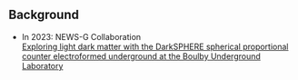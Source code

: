 ## Background
- In 2023: NEWS-G Collaboration <br> [Exploring light dark matter with the DarkSPHERE spherical proportional counter electroformed underground at the Boulby Underground Laboratory](https://journals.aps.org/prd/abstract/10.1103/PhysRevD.108.112006)

